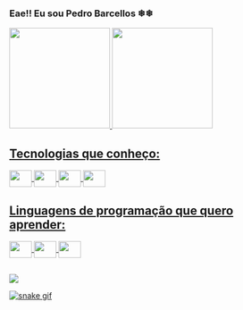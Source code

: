### Eae!! Eu sou Pedro Barcellos ❄❄

<div>
  <a href="https://github.com/PedroBarcellos17">
  <img height="180" src="https://github-readme-stats.vercel.app/api?username=PedroBarcellos17&show_icons=true&theme=radical&include_all_commits-true" />
  <img height="180" src="https://github-readme-stats.vercel.app/api/top-langs/?username=PedroBarcellos17&layout=compact&theme=radical" />
</div>



## Tecnologias que conheço:
<div style="display: incline_block"> 
  <img align="center" height="30" width="40" src="https://cdn.jsdelivr.net/gh/devicons/devicon/icons/python/python-original.svg" />
  <img align="center" height="30" width="40" src="https://cdn.jsdelivr.net/gh/devicons/devicon/icons/html5/html5-original.svg" />
  <img align="center" height="30" width="40" src="https://cdn.jsdelivr.net/gh/devicons/devicon/icons/css3/css3-original.svg" />
  <img align="center" height="30" width="40" src="https://cdn.jsdelivr.net/gh/devicons/devicon/icons/django/django-plain.svg" />
</div>

## Linguagens de programação que quero aprender:
<div style="display: incline_block"> 
  <img align="center" height="30" width="40" src="https://cdn.jsdelivr.net/gh/devicons/devicon/icons/c/c-original.svg" />
  <img align="center" height="30" width="40" src="https://cdn.jsdelivr.net/gh/devicons/devicon/icons/lua/lua-original.svg" />
  <img align="center" height="30" width="40" src="https://cdn.jsdelivr.net/gh/devicons/devicon/icons/javascript/javascript-original.svg" />
</div>

##
<div>
  <a href="mailto:pedrobarcellosguimaraes1711@gmail.com"><img src="https://img.shields.io/badge/Gmail-D14836?style=for-the-badge&logo=gmail&logoColor=white"/>
</div>

![snake gif](https://github.com/PedroBarcellos17/PedroBarcellos17/blob/output/github-contribution-grid-snake.svg)
